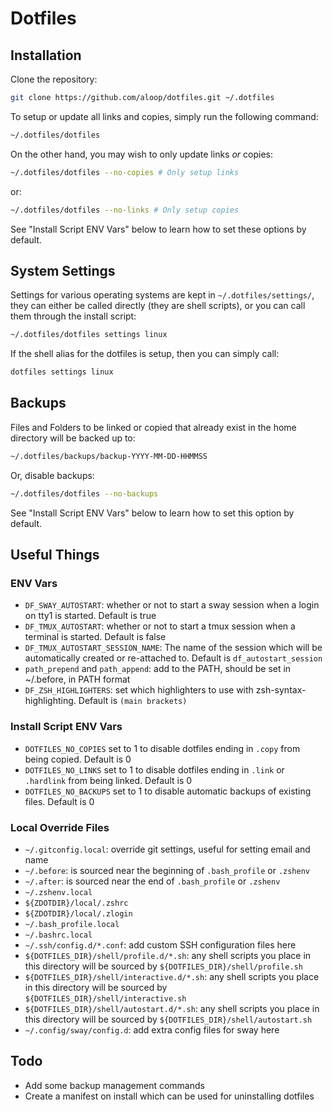 # Dotfiles

## Installation

Clone the repository:

```sh
git clone https://github.com/aloop/dotfiles.git ~/.dotfiles
```

To setup or update all links and copies, simply run the following command:

```sh
~/.dotfiles/dotfiles
```

On the other hand, you may wish to only update links _or_ copies:

```sh
~/.dotfiles/dotfiles --no-copies # Only setup links
```

or:

```sh
~/.dotfiles/dotfiles --no-links # Only setup copies
```

See "Install Script ENV Vars" below to learn how to set these options by default.

## System Settings

Settings for various operating systems are kept in `~/.dotfiles/settings/`,
they can either be called directly (they are shell scripts), or you can call
them through the install script:

```sh
~/.dotfiles/dotfiles settings linux
```

If the shell alias for the dotfiles is setup, then you can simply call:

```sh
dotfiles settings linux
```

## Backups

Files and Folders to be linked or copied that already exist in the home directory will be backed up to:

```sh
~/.dotfiles/backups/backup-YYYY-MM-DD-HHMMSS
```

Or, disable backups:

```sh
~/.dotfiles/dotfiles --no-backups
```

See "Install Script ENV Vars" below to learn how to set this option by default.

## Useful Things

### ENV Vars

-   `DF_SWAY_AUTOSTART`: whether or not to start a sway session when a login on tty1 is started. Default is true
-   `DF_TMUX_AUTOSTART`: whether or not to start a tmux session when a terminal is started. Default is false
-   `DF_TMUX_AUTOSTART_SESSION_NAME`: The name of the session which will be automatically created or re-attached to. Default is `df_autostart_session`
-   `path_prepend` and `path_append`: add to the PATH, should be set in ~/.before, in PATH format
-   `DF_ZSH_HIGHLIGHTERS`: set which highlighters to use with zsh-syntax-highlighting. Default is `(main brackets)`

### Install Script ENV Vars

-   `DOTFILES_NO_COPIES` set to 1 to disable dotfiles ending in `.copy` from being copied. Default is 0
-   `DOTFILES_NO_LINKS` set to 1 to disable dotfiles ending in `.link` or `.hardlink` from being linked. Default is 0
-   `DOTFILES_NO_BACKUPS` set to 1 to disable automatic backups of existing files. Default is 0

### Local Override Files

-   `~/.gitconfig.local`: override git settings, useful for setting email and name
-   `~/.before`: is sourced near the beginning of `.bash_profile` or `.zshenv`
-   `~/.after`: is sourced near the end of `.bash_profile` or `.zshenv`
-   `~/.zshenv.local`
-   `${ZDOTDIR}/local/.zshrc`
-   `${ZDOTDIR}/local/.zlogin`
-   `~/.bash_profile.local`
-   `~/.bashrc.local`
-   `~/.ssh/config.d/*.conf`: add custom SSH configuration files here
-   `${DOTFILES_DIR}/shell/profile.d/*.sh`: any shell scripts you place in this directory will be sourced by `${DOTFILES_DIR}/shell/profile.sh`
-   `${DOTFILES_DIR}/shell/interactive.d/*.sh`: any shell scripts you place in this directory will be sourced by `${DOTFILES_DIR}/shell/interactive.sh`
-   `${DOTFILES_DIR}/shell/autostart.d/*.sh`: any shell scripts you place in this directory will be sourced by `${DOTFILES_DIR}/shell/autostart.sh`
-   `~/.config/sway/config.d`: add extra config files for sway here

## Todo

-   Add some backup management commands
-   Create a manifest on install which can be used for uninstalling dotfiles

